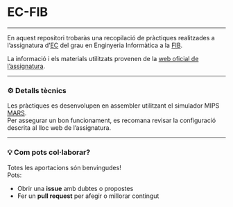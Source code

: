 # EC-FIB


---

En aquest repositori trobaràs una recopilació de pràctiques realitzades a l’assignatura d’[EC](https://www.fib.upc.edu/ca/estudis/graus/grau-en-enginyeria-informatica/pla-destudis/assignatures/EC) del grau en Enginyeria Informàtica a la [FIB](https://www.fib.upc.edu/).

La informació i els materials utilitzats provenen de la [web oficial de l’assignatura](https://docencia.ac.upc.edu/FIB/grau/EC/).

---

### ⚙️ Detalls tècnics  
Les pràctiques es desenvolupen en assembler utilitzant el simulador MIPS [MARS](http://courses.missouristate.edu/KenVollmar/MARS/).  
Per assegurar un bon funcionament, es recomana revisar la configuració descrita al lloc web de l’assignatura.

---

### 💡 Com pots col·laborar?  
Totes les aportacions són benvingudes!  
Pots:
- Obrir una **issue** amb dubtes o propostes
- Fer un **pull request** per afegir o millorar contingut
